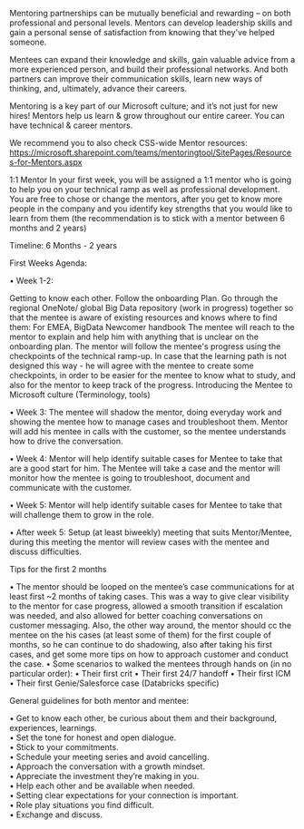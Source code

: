 Mentoring partnerships can be mutually beneficial and rewarding – on both professional and personal levels. Mentors can develop leadership skills and gain a personal sense of satisfaction from knowing that they've helped someone. 
 
Mentees can expand their knowledge and skills, gain valuable advice from a more experienced person, and build their professional networks. And both partners can improve their communication skills, learn new ways of thinking, and, ultimately, advance their careers. 
 
Mentoring is a key part of our Microsoft culture; and it’s not just for new hires! Mentors help us learn & grow throughout our entire career. You can have technical & career mentors. 
 
We recommend you to also check CSS-wide Mentor resources: https://microsoft.sharepoint.com/teams/mentoringtool/SitePages/Resources-for-Mentors.aspx  
 
 
1:1 Mentor 
In your first week, you will be assigned a 1:1 mentor who is going to help you on your technical ramp as well as professional development. You are free to chose or change the mentors, after you get to know more people in the company and you identify key strengths that you would like to learn from them (the recommendation is to stick with a mentor between 6 months and 2 years) 
 
Timeline: 
6 Months - 2 years 
 
First Weeks Agenda: 
 
• Week 1-2:

Getting to know each other.
Follow the onboarding Plan.
Go through the regional OneNote/ global Big Data repository (work in progress) together so that the mentee is aware of existing resources and knows where to find them: For EMEA,  BigData Newcomer handbook
The mentee will reach to the mentor to explain and help him with anything that is unclear on the onboarding plan.
The mentor will follow the mentee's progress using the checkpoints of the technical ramp-up. In case that the learning path is not designed this way - he will agree with the mentee to create some checkpoints, in order to be easier for the mentee to know what to study, and also for the mentor to keep track of the progress.
Introducing the Mentee to Microsoft culture  (Terminology, tools) 
 
• Week 3: 
The mentee will shadow the mentor, doing everyday work and showing the mentee how to manage cases and troubleshoot them. 
Mentor will add his mentee in calls with the customer, so the mentee understands how to drive the conversation. 
 
 
• Week 4: 
Mentor will help identify suitable cases for Mentee to take that are a good start for him. 
The Mentee will take a case and the mentor will monitor how the mentee is going to troubleshoot, document and communicate with the customer.  
 
 
• Week 5: 
Mentor will help identify suitable cases for Mentee to take that will challenge them to grow in the role. 
 
• After week 5: 
Setup (at least biweekly) meeting that suits Mentor/Mentee, during this meeting the mentor will review cases with the mentee and discuss difficulties. 
 
 
Tips for the first 2 months 
 
•  The mentor should be looped on the mentee’s case communications for at least first ~2 months of taking cases. This was a way to give clear visibility to the mentor for case progress, allowed a smooth transition if escalation was needed, and also allowed for better coaching conversations on customer messaging. Also, the other way around, the mentor should cc the mentee on the his cases (at least some of them) for the first couple of months, so he can continue to do shadowing, also after taking his first cases, and get some more tips on how to approach customer and conduct the case. 
• Some scenarios to walked the mentees through hands on (in no particular order): 
• Their first crit 
• Their first 24/7 handoff 
• Their first ICM 
• Their first Genie/Salesforce case (Databricks specific) 
 
 
 
 
 
General guidelines for both mentor and mentee: 
 
• Get to know each other, be curious about them and their background, experiences, learnings.  
• Set the tone for honest and open dialogue.  
• Stick to your commitments.  
• Schedule your meeting series and avoid cancelling.  
• Approach the conversation with a growth mindset.  
• Appreciate the investment they’re making in you.  
• Help each other and be available when needed.  
• Setting clear expectations for your connection is important.  
• Role play situations you find difficult.  
• Exchange and discuss.